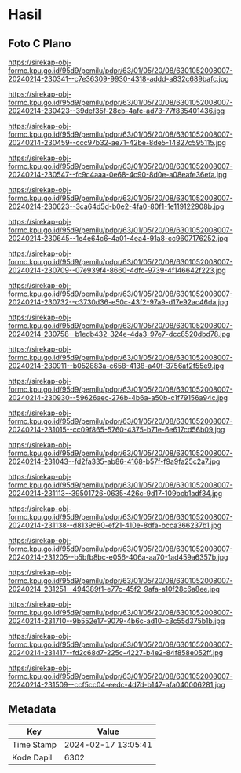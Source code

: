 # Hasil

## Foto C Plano

https://sirekap-obj-formc.kpu.go.id/95d9/pemilu/pdpr/63/01/05/20/08/6301052008007-20240214-230341--c7e36309-9930-4318-addd-a832c689bafc.jpg

https://sirekap-obj-formc.kpu.go.id/95d9/pemilu/pdpr/63/01/05/20/08/6301052008007-20240214-230423--39def35f-28cb-4afc-ad73-77f835401436.jpg

https://sirekap-obj-formc.kpu.go.id/95d9/pemilu/pdpr/63/01/05/20/08/6301052008007-20240214-230459--ccc97b32-ae71-42be-8de5-14827c595115.jpg

https://sirekap-obj-formc.kpu.go.id/95d9/pemilu/pdpr/63/01/05/20/08/6301052008007-20240214-230547--fc9c4aaa-0e68-4c90-8d0e-a08eafe36efa.jpg

https://sirekap-obj-formc.kpu.go.id/95d9/pemilu/pdpr/63/01/05/20/08/6301052008007-20240214-230623--3ca64d5d-b0e2-4fa0-80f1-1e119122908b.jpg

https://sirekap-obj-formc.kpu.go.id/95d9/pemilu/pdpr/63/01/05/20/08/6301052008007-20240214-230645--1e4e64c6-4a01-4ea4-91a8-cc9607176252.jpg

https://sirekap-obj-formc.kpu.go.id/95d9/pemilu/pdpr/63/01/05/20/08/6301052008007-20240214-230709--07e939f4-8660-4dfc-9739-4f146642f223.jpg

https://sirekap-obj-formc.kpu.go.id/95d9/pemilu/pdpr/63/01/05/20/08/6301052008007-20240214-230732--c3730d36-e50c-43f2-97a9-d17e92ac46da.jpg

https://sirekap-obj-formc.kpu.go.id/95d9/pemilu/pdpr/63/01/05/20/08/6301052008007-20240214-230758--b1edb432-324e-4da3-97e7-dcc8520dbd78.jpg

https://sirekap-obj-formc.kpu.go.id/95d9/pemilu/pdpr/63/01/05/20/08/6301052008007-20240214-230911--b052883a-c658-4138-a40f-3756af2f55e9.jpg

https://sirekap-obj-formc.kpu.go.id/95d9/pemilu/pdpr/63/01/05/20/08/6301052008007-20240214-230930--59626aec-276b-4b6a-a50b-c1f79156a94c.jpg

https://sirekap-obj-formc.kpu.go.id/95d9/pemilu/pdpr/63/01/05/20/08/6301052008007-20240214-231015--cc09f865-5760-4375-b71e-6e617cd56b09.jpg

https://sirekap-obj-formc.kpu.go.id/95d9/pemilu/pdpr/63/01/05/20/08/6301052008007-20240214-231043--fd2fa335-ab86-4168-b57f-f9a9fa25c2a7.jpg

https://sirekap-obj-formc.kpu.go.id/95d9/pemilu/pdpr/63/01/05/20/08/6301052008007-20240214-231113--39501726-0635-426c-9d17-109bcb1adf34.jpg

https://sirekap-obj-formc.kpu.go.id/95d9/pemilu/pdpr/63/01/05/20/08/6301052008007-20240214-231138--d8139c80-ef21-410e-8dfa-bcca366237b1.jpg

https://sirekap-obj-formc.kpu.go.id/95d9/pemilu/pdpr/63/01/05/20/08/6301052008007-20240214-231205--b5bfb8bc-e056-406a-aa70-1ad459a6357b.jpg

https://sirekap-obj-formc.kpu.go.id/95d9/pemilu/pdpr/63/01/05/20/08/6301052008007-20240214-231251--494389f1-e77c-45f2-9afa-a10f28c6a8ee.jpg

https://sirekap-obj-formc.kpu.go.id/95d9/pemilu/pdpr/63/01/05/20/08/6301052008007-20240214-231710--9b552e17-9079-4b6c-ad10-c3c55d375b1b.jpg

https://sirekap-obj-formc.kpu.go.id/95d9/pemilu/pdpr/63/01/05/20/08/6301052008007-20240214-231417--fd2c68d7-225c-4227-b4e2-84f858e052ff.jpg

https://sirekap-obj-formc.kpu.go.id/95d9/pemilu/pdpr/63/01/05/20/08/6301052008007-20240214-231509--ccf5cc04-eedc-4d7d-b147-afa040006281.jpg


## Metadata

| Key        | Value               |
| ---------- | ------------------- |
| Time Stamp | 2024-02-17 13:05:41 |
| Kode Dapil | 6302                |




